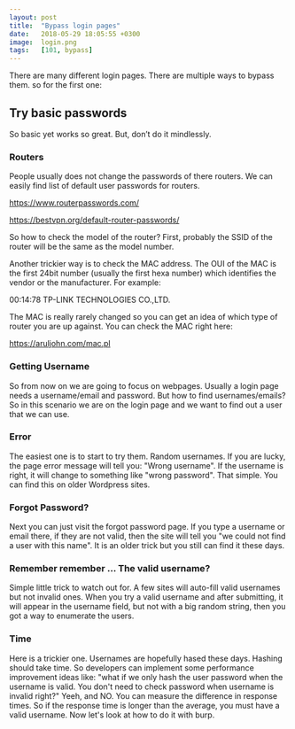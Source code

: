```yaml
---
layout: post
title:  "Bypass login pages"
date:   2018-05-29 18:05:55 +0300
image:  login.png
tags:   [101, bypass]
---
```


There are many different login pages. There are multiple ways to bypass them. so for the first one:

<h2>Try basic passwords</h2>

So basic yet works so great. But, don’t do it mindlessly. 

<h3>Routers</h3>
People usually does not change the passwords of there routers. We can easily find list of default user passwords for routers.


https://www.routerpasswords.com/

https://bestvpn.org/default-router-passwords/


So how to check the model of the router? First, probably the SSID of the router will be the same as the model number. 

Another trickier way is to check the MAC address. The OUI of the MAC is the first 24bit number (usually the first hexa number) which identifies the vendor or the manufacturer. For example:

00:14:78     TP-LINK TECHNOLOGIES CO.,LTD.

The MAC is really rarely changed so you can get an idea of which type of router  you are up against. You can check the MAC right here:

https://aruljohn.com/mac.pl

<h3>Getting Username</h3>

So from now on we are going to focus on webpages. Usually a login page needs a username/email and password. But how to find usernames/emails? So in this scenario we are on the login page  and we want to find out a user that we can use. 

<h3>Error</h3>

The easiest one is to start to try them. Random usernames. If you are lucky, the page error message will tell you: "Wrong username". If the username is right, it will change to something like "wrong password". That simple. You can find this on older Wordpress sites.

<h3>Forgot Password?</h3>

Next you can just visit the forgot password page. If you type a username or email there, if they are not valid, then the site will tell you "we could not find a user with this name". It is an older trick but you still can find it these days.

<h3>Remember remember … The valid username?</h3>

Simple little trick to watch out for. A few sites will auto-fill valid usernames but not invalid ones. When you try a valid username and after submitting, it will appear in the username field, but not with a big random string, then you got a way to enumerate the users.

<h3>Time</h3>

Here is a trickier one. Usernames are hopefully hased these days. Hashing should take time. So developers can implement some performance improvement ideas like: "what if we only hash the user password when the username is valid. You don't need to check password when username is invalid right?" Yeeh, and NO. You can measure the difference in response times. So if the response time is longer than the average, you must have a valid username. Now let's look at how to do it with burp.

